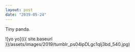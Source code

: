 ```yaml
---
layout: post
date: "2019-05-24"
---
```


Tiny panda.

![yo yo]({{ site.baseurl }}/assets/images/2019/tumblr_ps04ipDLgc1qlj3bd_540.jpg)
